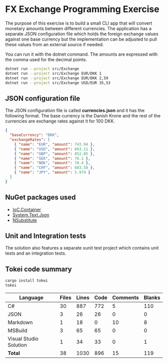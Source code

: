 # FX Exchange Programming Exercise

The purpose of this exercise is to build a small CLI app that will convert monetary amounts between different currencies. The application has a separate JSON configuration file which holds the foreign exchange values against one base currency but the implementation can be adjusted to pull these values from an external source if needed.

You can run it with the dotnet command. The amounts are expressed with the comma used for the decimal points.

```sh
dotnet run --project src/Exchange
dotnet run --project src/Exchange EUR/DKK 1
dotnet run --project src/Exchange EUR/DKK 2,59
dotnet run --project src/Exchange USD/EUR 35,53
```

## JSON configuration file

The JSON configuration file is called **currencies.json** and it has the following format. The base currency is the Danish Krone and the rest of the currencies are exchange rates against it for 100 DKK.

```json
{
  "baseCurrency": "DKK",
  "exchangeRates": [
    { "name": "EUR", "amount": 743.94 },
    { "name": "USD", "amount": 663.11 },
    { "name": "GBP", "amount": 852.85 },
    { "name": "SEK", "amount": 76.1 },
    { "name": "NOK", "amount": 78.4 },
    { "name": "CHF", "amount": 683.58 },
    { "name": "JPY", "amount": 5.974 }
  ]
}
```

## NuGet packages used

- [IoC.Container](https://github.com/DevTeam/IoCContainer)
- [System.Text.Json](https://www.nuget.org/packages/system.text.json)
- [NSubstitute](https://nsubstitute.github.io)

## Unit and Integration tests

The solution also features a separate xunit test project which contains unit tests and an integration tests.

## Tokei code summary

```sh
cargo install tokei
tokei
```

| Language              | Files | Lines | Code | Comments | Blanks |
|-----------------------|-------|-------|------|----------|--------|
| C#                    | 30    | 887   | 772  | 5        | 110    |
| JSON                  | 3     | 26    | 26   | 0        | 0      |
| Markdown              | 1     | 18    | 0    | 10       | 8      |
| MSBuild               | 3     | 65    | 65   | 0        | 0      |
| Visual Studio Solution| 1     | 34    | 33   | 0        | 1      |
| **Total**             | 38    | 1030  | 896  | 15       | 119    |

